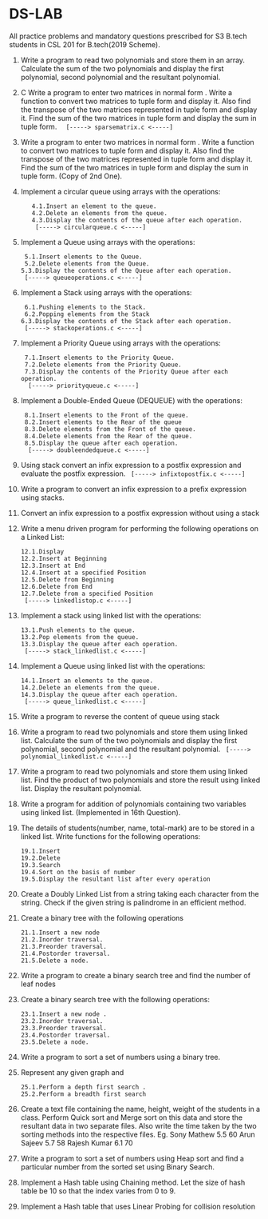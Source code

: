 # DS-LAB
All practice problems and mandatory questions prescribed for S3 B.tech students in CSL 201 for B.tech(2019 Scheme).





1. Write a program to read two polynomials and store them in an array. Calculate the sum of the
two polynomials and display the first polynomial, second polynomial and the resultant
polynomial.

2. C Write a program to enter two matrices in normal form . Write a function to convert two
matrices to tuple form and display it. Also find the transpose of the two matrices represented
in tuple form and display it. Find the sum of the two matrices in tuple form and display the
sum in tuple form.
                   ```  [-----> sparsematrix.c <-----]```

3. Write a program to enter two matrices in normal form . Write a function to convert two
matrices to tuple form and display it. Also find the transpose of the two matrices represented
in tuple form and display it. Find the sum of the two matrices in tuple form and display the
sum in tuple form. (Copy of 2nd One).

4. Implement a circular queue using arrays with the operations:

          4.1.Insert an element to the queue.       
          4.2.Delete an elements from the queue.
          4.3.Display the contents of the queue after each operation.
           [-----> circularqueue.c <-----]

5. Implement a Queue using arrays with the operations:   
  
        5.1.Insert elements to the Queue.
        5.2.Delete elements from the Queue.
       5.3.Display the contents of the Queue after each operation.
        [-----> queueoperations.c <-----]


6. Implement a Stack using arrays with the operations:   
    
        6.1.Pushing elements to the Stack.
        6.2.Popping elements from the Stack
       6.3.Display the contents of the Stack after each operation.
        [-----> stackoperations.c <-----]


7. Implement a Priority Queue using arrays with the operations:

        7.1.Insert elements to the Priority Queue.
        7.2.Delete elements from the Priority Queue.
        7.3.Display the contents of the Priority Queue after each operation.
         [-----> priorityqueue.c <-----]

8. Implement a Double-Ended Queue (DEQUEUE) with the operations:

        8.1.Insert elements to the Front of the queue.
        8.2.Insert elements to the Rear of the queue
        8.3.Delete elements from the Front of the queue.
        8.4.Delete elements from the Rear of the queue.
        8.5.Display the queue after each operation.
         [-----> doubleendedqueue.c <-----]

9. Using stack convert an infix expression to a postfix expression and evaluate the postfix
expression.
          ``` [-----> infixtopostfix.c <-----]```

10. Write a program to convert an infix expression to a prefix expression using stacks.

11. Convert an infix expression to a postfix expression without using a stack

12. Write a menu driven program for performing the following operations on a Linked List:

        12.1.Display
        12.2.Insert at Beginning
        12.3.Insert at End
        12.4.Insert at a specified Position
        12.5.Delete from Beginning
        12.6.Delete from End
        12.7.Delete from a specified Position
         [-----> linkedlistop.c <-----]

13. Implement a stack using linked list with the operations:

        13.1.Push elements to the queue.
        13.2.Pop elements from the queue.
        13.3.Display the queue after each operation.
         [-----> stack_linkedlist.c <-----]

14. Implement a Queue using linked list with the operations:

        14.1.Insert an elements to the queue.
        14.2.Delete an elements from the queue.
        14.3.Display the queue after each operation.
         [-----> queue_linkedlist.c <-----]

15. Write a program to reverse the content of queue using stack

16. Write a program to read two polynomials and store them using linked list. Calculate the sum
of the two polynomials and display the first polynomial, second polynomial and the resultant
polynomial.
                    ``` [-----> polynomial_linkedlist.c <-----]```

17. Write a program to read two polynomials and store them using linked list. Find the product
of two polynomials and store the result using linked list. Display the resultant polynomial.

18. Write a program for addition of polynomials containing two variables using linked list. (Implemented in 16th Question).

19. The details of students(number, name, total-mark) are to be stored in a linked list. Write
functions for the following operations:

        19.1.Insert
        19.2.Delete
        19.3.Search
        19.4.Sort on the basis of number
        19.5.Display the resultant list after every operation

20. Create a Doubly Linked List from a string taking each character from the string. Check if the
given string is palindrome in an efficient method.

21. Create a binary tree with the following operations

        21.1.Insert a new node
        21.2.Inorder traversal.
        21.3.Preorder traversal.
        21.4.Postorder traversal.
        21.5.Delete a node.

22. Write a program to create a binary search tree and find the number of leaf nodes

23. Create a binary search tree with the following operations:

        23.1.Insert a new node .
        23.2.Inorder traversal.
        23.3.Preorder traversal.
        23.4.Postorder traversal.
        23.5.Delete a node.

24. Write a program to sort a set of numbers using a binary tree.

25. Represent any given graph and

        25.1.Perform a depth first search .
        25.2.Perform a breadth first search

26. Create a text file containing the name, height, weight of the students in a class. Perform
Quick sort and Merge sort on this data and store the resultant data in two separate files. Also
write the time taken by the two sorting methods into the respective files.
Eg. Sony Mathew 5.5 60
Arun Sajeev 5.7 58
Rajesh Kumar 6.1 70

27. Write a program to sort a set of numbers using Heap sort and find a particular number from
the sorted set using Binary Search.

28. Implement a Hash table using Chaining method. Let the size of hash table be 10 so that the
index varies from 0 to 9.

29. Implement a Hash table that uses Linear Probing for collision resolution


